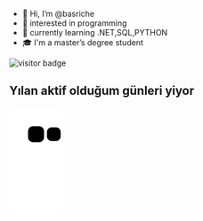 - 👋 Hi, I’m @basriche
- 👀 interested in programming
- 🌱 currently learning  .NET,SQL,PYTHON
- :mortar_board: I'm a master’s degree student




![visitor badge](https://visitor-badge.glitch.me/badge?page_id=basri07.visitor-badge&left_color=darkgreen&right_color=purple) 
## Yılan aktif olduğum günleri yiyor
![snake gif](https://github.com/basri07/basri07/blob/output/github-contribution-grid-snake.svg#gh-dark-mode-only)
